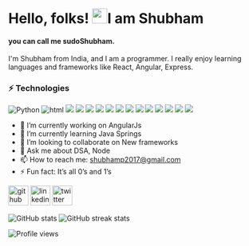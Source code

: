 # Hello, folks! <img src="https://raw.githubusercontent.com/MartinHeinz/MartinHeinz/master/wave.gif" width="30px">I am Shubham 
#### you can call me sudoShubham.
<!-- ![you can call me sudoShubham.](https://miro.medium.com/max/600/1*QgaXbAftmcfAQD597uBS3g.jpeg) -->

I'm Shubham from India, and I am a programmer. I really enjoy learning languages and frameworks like React, Angular, Express.

### ⚡ Technologies
![Python](https://img.shields.io/badge/Python-3776AB?style=for-the-badge&logo=python&logoColor=white)
![html](https://img.shields.io/badge/HTML-239120?style=for-the-badge&logo=html5&logoColor=white)
![](https://img.shields.io/badge/CSS-239120?&style=for-the-badge&logo=css3&logoColor=white)
![](https://img.shields.io/badge/JavaScript-F7DF1E?style=for-the-badge&logo=javascript&logoColor=black)
![](https://img.shields.io/badge/Node.js-43853D?style=for-the-badge&logo=node.js&logoColor=white)
![](https://img.shields.io/badge/HTML5-E34F26?style=for-the-badge&logo=html5&logoColor=white)
![](https://img.shields.io/badge/CSS3-1572B6?style=for-the-badge&logo=css3&logoColor=white)
![](https://img.shields.io/badge/C%2B%2B-00599C?style=for-the-badge&logo=c%2B%2B&logoColor=white)
![](https://img.shields.io/badge/Java-ED8B00?style=for-the-badge&logo=java&logoColor=white)
![](https://img.shields.io/badge/Express.js-404D59?style=for-the-badge)
![](https://img.shields.io/badge/React-20232A?style=for-the-badge&logo=react&logoColor=61DAFB)
![](https://img.shields.io/badge/Angular-DD0031?style=for-the-badge&logo=angular&logoColor=white)
![](https://img.shields.io/badge/Bootstrap-563D7C?style=for-the-badge&logo=bootstrap&logoColor=white)
![](https://img.shields.io/badge/MongoDB-4EA94B?style=for-the-badge&logo=mongodb&logoColor=white)
![](https://img.shields.io/badge/Amazon_AWS-232F3E?style=for-the-badge&logo=amazon-aws&logoColor=white)




- 🔭 I’m currently working on AngularJs 
- 🌱 I’m currently learning Java Springs 
- 👯 I’m looking to collaborate on New frameworks 
- 💬 Ask me about DSA, Node 
- 📫 How to reach me: shubhamp2017@gmail.com 
- ⚡ Fun fact: It’s all 0’s and 1’s 


[<img src='	https://img.shields.io/badge/GitHub-100000?style=for-the-badge&logo=github&logoColor=white' alt='github' height='40'>](https://github.com/sudoShubham)  [<img src='https://img.shields.io/badge/LinkedIn-0077B5?style=for-the-badge&logo=linkedin&logoColor=white' alt='linkedin' height='40'>](https://www.linkedin.com/in/https://www.linkedin.com/in/shubhampagare//)  [<img src='https://img.shields.io/badge/Twitter-1DA1F2?style=for-the-badge&logo=twitter&logoColor=white' alt='twitter' height='40'>](https://twitter.com/https://twitter.com/shubhamp2017)  

<!-- [![trophy](https://github-profile-trophy.vercel.app/?username=sudoShubham)](https://github.com/ryo-ma/github-profile-trophy) -->

<!-- [![Top Langs](https://github-readme-stats.vercel.app/api/top-langs/?username=sudoShubham)](https://github.com/sudoShubham/github-readme-stats)                         -->
![GitHub stats](https://github-readme-stats.vercel.app/api?username=sudoShubham&show_icons=true&count_private=true&theme=dark)     ![GitHub streak stats](https://github-readme-streak-stats.herokuapp.com/?user=sudoShubham&theme=dark)  

![Profile views](https://gpvc.arturio.dev/sudoShubham)  
